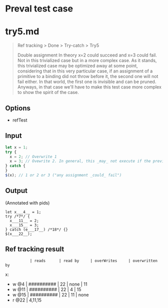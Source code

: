 # Preval test case

# try5.md

> Ref tracking > Done > Try-catch > Try5
>
> Double assignment
> In theory x=2 could succeed and x=3 could fail. Not in this trivialized
> case but in a more complex case.
> As it stands, this trivialized case may be optimized away at some point,
> considering that in this very particular case, if an assignment of a 
> primitive to a binding did not throw before it, the second one will not
> fail either. In that world, the first one is invisible and can be pruned.
> Anyways, in that case we'll have to make this test case more complex to 
> show the spirit of the case.

## Options

- refTest

## Input

`````js filename=intro
let x = 1;
try {
  x = 2; // Overwrite 1
  x = 3; // Ovewrite 2. In general, this _may_ not execute if the previous assign failed
} catch {
}
$(x); // 1 or 2 or 3 ("any assignment _could_ fail")
`````


## Output

(Annotated with pids)

`````filename=intro
let x___4__ = 1;
try /*7*/ {
  x___11__ = 2;
  x___15__ = 3;
} catch (e___17__) /*18*/ {}
$(x___22__);
`````


## Ref tracking result


               | reads      | read by     | overWrites     | overwritten by
x:
  - w @4       | ########## | 22          | none           | 11
  - w @11      | ########## | 22          | 4              | 15
  - w @15      | ########## | 22          | 11             | none
  - r @22      | 4,11,15
